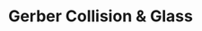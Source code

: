 ---
title: "Gerber Collision & Glass"
url: /chicago/gerber-collision-und-glass/
shop: Autowerkstatt
---